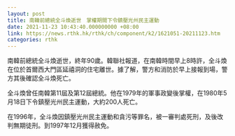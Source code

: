 ```yaml
---
layout: post
title: 南韓前總統全斗煥逝世　掌權期間下令鎮壓光州民主運動
date: 2021-11-23 10:43:40.000000000 +08:00
link: https://news.rthk.hk/rthk/ch/component/k2/1621051-20211123.htm
categories: rthk
---
```


南韓前總統全斗煥逝世，終年90歲。韓聯社報道，在南韓時間早上8時許，全斗煥在位於首爾西大門區延禧洞的住宅離世。據了解，警方和消防於早上接報到場，警方其後確認全斗煥死亡。

全斗煥曾任南韓第11屆及第12屆總統。他在1979年的軍事政變後掌權，在1980年5月18日下令鎮壓光州民主運動，大約200人死亡。

在1996年，全斗煥因鎮壓光州民主運動和貪污等罪名，被一審判處死刑，及後改判無期徒刑。到1997年12月獲得赦免。
